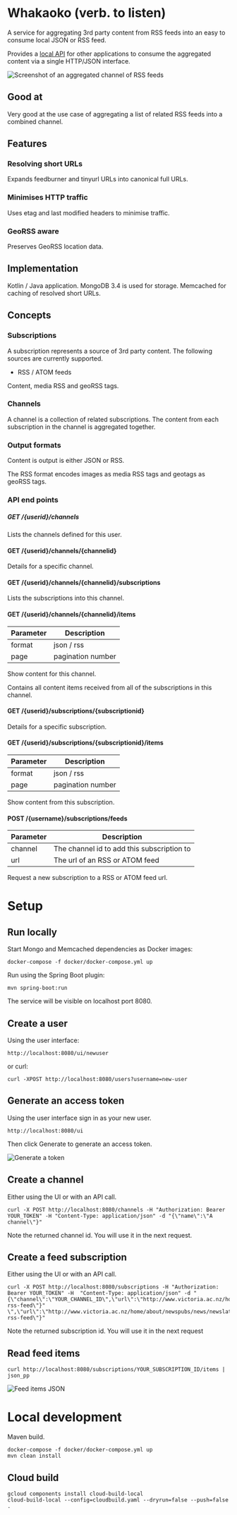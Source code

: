 # Whakaoko (verb. to listen)

A service for aggregating 3rd party content from RSS feeds into an easy to consume local JSON or RSS feed.

Provides a [local API](src/main/resources/static/openapi.json) for other applications to consume 
the aggregated content via a single HTTP/JSON interface.


![Screenshot of an aggregated channel of RSS feeds](channel.png)


## Good at

Very good at the use case of aggregating a list of related RSS feeds into a combined channel.


## Features

### Resolving short URLs

Expands feedburner and tinyurl URLs into canonical full URLs.


### Minimises HTTP traffic

Uses etag and last modified headers to minimise traffic.


### GeoRSS aware

Preserves GeoRSS location data.

## Implementation

Kotlin / Java application. 
MongoDB 3.4 is used for storage. 
Memcached for caching of resolved short URLs.


## Concepts

### Subscriptions

A subscription represents a source of 3rd party content.
The following sources are currently supported.

- RSS / ATOM feeds

Content, media RSS and geoRSS tags.


### Channels

A channel is a collection of related subscriptions.
The content from each subscription in the channel is aggregated together.



### Output formats

Content is output is either JSON or RSS.

The RSS format encodes images as media RSS tags and geotags as geoRSS tags.



### API end points

##### GET /{userid}/channels

Lists the channels defined for this user.


#### GET /{userid}/channels/{channelid}

Details for a specific channel.


#### GET /{userid}/channels/{channelid}/subscriptions

Lists the subscriptions into this channel.


#### GET /{userid}/channels/{channelid}/items

| Parameter	 | 	Description      |
|------------|-------------------|
| format     | json / rss        |
| page       | pagination number |
	
Show content for this channel.

Contains all content items received from all of the subscriptions in this channel.


#### GET /{userid}/subscriptions/{subscriptionid}

Details for a specific subscription.


#### GET /{userid}/subscriptions/{subscriptionid}/items

| Parameter	 | 	Description      |
|------------|-------------------|
| format     | json / rss        |
| page       | pagination number |

Show content from this subscription.


#### POST /{username}/subscriptions/feeds

| Parameter	 | 	Description                               |
|------------|--------------------------------------------|
| channel    | The channel id to add this subscription to |
| url        | The url of an RSS or ATOM feed             |
	
Request a new subscription to a RSS or ATOM feed url.


# Setup

## Run locally

Start Mongo and Memcached dependencies as Docker images:

```
docker-compose -f docker/docker-compose.yml up
```

Run using the Spring Boot plugin:

```
mvn spring-boot:run
```

The service will be visible on localhost port 8080.


## Create a user

Using the user interface:
```
http://localhost:8080/ui/newuser
```

or curl:
```
curl -XPOST http://localhost:8080/users?username=new-user
```

## Generate an access token

Using the user interface sign in as your new user.

```
http://localhost:8080/ui
```

Then click Generate to generate an access token.

![Generate a token](generate-token.png)


## Create a channel

Either using the UI or with an API call.

```
curl -X POST http://localhost:8080/channels -H "Authorization: Bearer YOUR_TOKEN" -H "Content-Type: application/json" -d "{\"name\":\"A channel\"}"
```

Note the returned channel id. You will use it in the next request.


## Create a feed subscription

Either using the UI or with an API call.

```
curl -X POST http://localhost:8080/subscriptions -H "Authorization: Bearer YOUR_TOKEN" -H  "Content-Type: application/json" -d "{\"channel\":\"YOUR_CHANNEL_ID\",\"url\":\"http://www.victoria.ac.nz/home/about/newspubs/news/newslatest/news-rss-feed\"}"
\",\"url\":\"http://www.victoria.ac.nz/home/about/newspubs/news/newslatest/news-rss-feed\"}"
```

Note the returned subscription id. You will use it in the next request

## Read feed items

```
curl http://localhost:8080/subscriptions/YOUR_SUBSCRIPTION_ID/items | json_pp
```

![Feed items JSON](feeditems.png)


# Local development

Maven build.

```
docker-compose -f docker/docker-compose.yml up
mvn clean install
```


## Cloud build

```
gcloud components install cloud-build-local
cloud-build-local --config=cloudbuild.yaml --dryrun=false --push=false .
```
